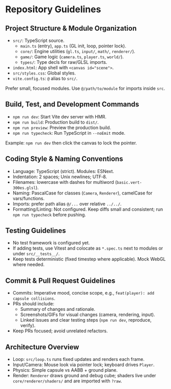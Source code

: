 # Repository Guidelines

## Project Structure & Module Organization
- `src/`: TypeScript source.
  - `main.ts` (entry), `app.ts` (GL init, loop, pointer lock).
  - `core/`: Engine utilities (`gl.ts`, `input/`, `math/`, `renderer/`).
  - `game/`: Game logic (`camera.ts`, `player.ts`, `world/`).
  - `types/`: Type decls for raw/GLSL imports.
- `index.html`: App shell with `<canvas id="scene">`.
- `src/styles.css`: Global styles.
- `vite.config.ts`: `@` alias to `src/`.

Prefer small, focused modules. Use `@/path/to/module` for imports inside `src`.

## Build, Test, and Development Commands
- `npm run dev`: Start Vite dev server with HMR.
- `npm run build`: Production build to `dist/`.
- `npm run preview`: Preview the production build.
- `npm run typecheck`: Run TypeScript in `--noEmit` mode.

Example: `npm run dev` then click the canvas to lock the pointer.

## Coding Style & Naming Conventions
- Language: TypeScript (strict). Modules: ESNext.
- Indentation: 2 spaces; Unix newlines; UTF‑8.
- Filenames: lowercase with dashes for multiword (`basic.vert-300es.glsl`).
- Naming: PascalCase for classes (`Camera`, `Renderer`), camelCase for vars/functions.
- Imports: prefer path alias `@/...` over relative `../../`.
- Formatting/Linting: Not configured. Keep diffs small and consistent; run `npm run typecheck` before pushing.

## Testing Guidelines
- No test framework is configured yet.
- If adding tests, use Vitest and colocate as `*.spec.ts` next to modules or under `src/__tests__/`.
- Keep tests deterministic (fixed timestep where applicable). Mock WebGL where needed.

## Commit & Pull Request Guidelines
- Commits: Imperative mood, concise scope, e.g., `feat(player): add capsule collisions`.
- PRs should include:
  - Summary of changes and rationale.
  - Screenshots/GIFs for visual changes (camera, rendering, input).
  - Linked issues and clear testing steps (`npm run dev`, reproduce, verify).
- Keep PRs focused; avoid unrelated refactors.

## Architecture Overview
- Loop: `src/loop.ts` runs fixed updates and renders each frame.
- Input/Camera: Mouse look via pointer lock; keyboard drives `Player`.
- Physics: Simple capsule vs AABB + ground plane.
- Render: `Renderer` draws ground and debug cube; shaders live under `core/renderer/shaders/` and are imported with `?raw`.

